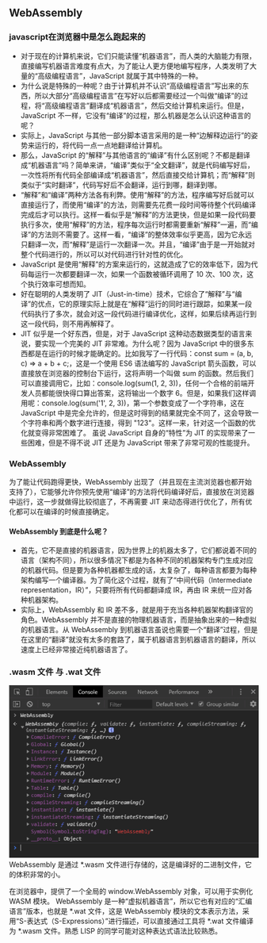 ## WebAssembly

### javascript在浏览器中是怎么跑起来的
- 对于现在的计算机来说，它们只能读懂“机器语言”，而人类的大脑能力有限，直接编写机器语言难度有点大，为了能让人更方便地编写程序，人类发明了大量的“高级编程语言”，JavaScript 就属于其中特殊的一种。
- 为什么说是特殊的一种呢？由于计算机并不认识“高级编程语言”写出来的东西，所以大部分“高级编程语言”在写好以后都需要经过一个叫做“编译”的过程，将“高级编程语言”翻译成“机器语言”，然后交给计算机来运行。但是，JavaScript 不一样，它没有“编译”的过程，那么机器是怎么认识这种语言的呢？
- 实际上，JavaScript 与其他一部分脚本语言采用的是一种“边解释边运行”的姿势来运行的，将代码一点一点地翻译给计算机。
- 那么，JavaScript 的“解释”与其他语言的“编译”有什么区别呢？不都是翻译成“机器语言”吗？简单来讲，“编译”类似于“全文翻译”，就是代码编写好后，一次性将所有代码全部编译成“机器语言”，然后直接交给计算机；而“解释”则类似于“实时翻译”，代码写好后不会翻译，运行到哪，翻译到哪。
- “解释”和“编译”两种方法各有利弊。使用“解释”的方法，程序编写好后就可以直接运行了，而使用“编译”的方法，则需要先花费一段时间等待整个代码编译完成后才可以执行。这样一看似乎是“解释”的方法更快，但是如果一段代码要执行多次，使用“解释”的方法，程序每次运行时都需要重新“解释”一遍，而“编译”的方法则不需要了。这样一看，“编译”的整体效率似乎更高，因为它永远只翻译一次，而“解释”是运行一次翻译一次。并且，“编译”由于是一开始就对整个代码进行的，所以可以对代码进行针对性的优化。
- JavaScript 是使用“解释”的方案来运行的，这就造成了它的效率低下，因为代码每运行一次都要翻译一次，如果一个函数被循环调用了 10 次、100 次，这个执行效率可想而知。
- 好在聪明的人类发明了 JIT（Just-in-time）技术，它综合了“解释”与“编译”的优点，它的原理实际上就是在“解释”运行的同时进行跟踪，如果某一段代码执行了多次，就会对这一段代码进行编译优化，这样，如果后续再运行到这一段代码，则不用再解释了。
- JIT 似乎是一个好东西，但是，对于 JavaScript 这种动态数据类型的语言来说，要实现一个完美的 JIT 非常难。为什么呢？因为 JavaScript 中的很多东西都是在运行的时候才能确定的。比如我写了一行代码：const sum = (a, b, c) => a + b + c;，这是一个使用 ES6 语法编写的 JavaScript 箭头函数，可以直接放在浏览器的控制台下运行，这将声明一个叫做 sum 的函数。然后我们可以直接调用它，比如：console.log(sum(1, 2, 3))，任何一个合格的前端开发人员都能很快得口算出答案，这将输出一个数字 6。但是，如果我们这样调用呢：console.log(sum('1', 2, 3))，第一个参数变成了一个字符串，这在 JavaScript 中是完全允许的，但是这时得到的结果就完全不同了，这会导致一个字符串和两个数字进行连接，得到 "123"。这样一来，针对这一个函数的优化就变得非常困难了。
虽说 JavaScript 自身的“特性”为 JIT 的实现带来了一些困难，但是不得不说 JIT 还是为 JavaScript 带来了非常可观的性能提升。

### WebAssembly
为了能让代码跑得更快，WebAssembly 出现了（并且现在主流浏览器也都开始支持了），它能够允许你预先使用“编译”的方法将代码编译好后，直接放在浏览器中运行，这一步就做得比较彻底了，不再需要 JIT 来动态得进行优化了，所有优化都可以在编译的时候直接确定。

#### WebAssembly 到底是什么呢？
- 首先，它不是直接的机器语言，因为世界上的机器太多了，它们都说着不同的语言（架构不同），所以很多情况下都是为各种不同的机器架构专门生成对应的机器代码。但是要为各种机器都生成的话，太复杂了，每种语言都要为每种架构编写一个编译器。为了简化这个过程，就有了“中间代码（Intermediate representation，IR）”，只要将所有代码都翻译成 IR，再由 IR 来统一应对各种机器架构。
- 实际上，WebAssembly 和 IR 差不多，就是用于充当各种机器架构翻译官的角色。WebAssembly 并不是直接的物理机器语言，而是抽象出来的一种虚拟的机器语言。从 WebAssembly 到机器语言虽说也需要一个“翻译”过程，但是在这里的“翻译”就没有太多的套路了，属于机器语言到机器语言的翻译，所以速度上已经非常接近纯机器语言了。

### .wasm 文件 与 .wat 文件
![img icon](./img/img1.png)
WebAssembly 是通过 *.wasm 文件进行存储的，这是编译好的二进制文件，它的体积非常的小。

在浏览器中，提供了一个全局的 window.WebAssembly 对象，可以用于实例化 WASM 模块。
WebAssembly 是一种“虚拟机器语言”，所以它也有对应的“汇编语言”版本，也就是 *.wat 文件，这是 WebAssembly 模块的文本表示方法，采用“S-表达式（S-Expressions）”进行描述，可以直接通过工具将 *.wat 文件编译为 *.wasm 文件。熟悉 LISP 的同学可能对这种表达式语法比较熟悉。
